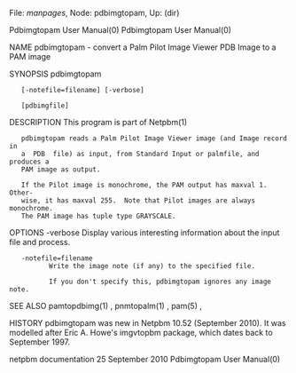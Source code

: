 File: *manpages*,  Node: pdbimgtopam,  Up: (dir)

Pdbimgtopam User Manual(0)                          Pdbimgtopam User Manual(0)



NAME
       pdbimgtopam  -  convert  a  Palm  Pilot Image Viewer PDB Image to a PAM
       image


SYNOPSIS
       pdbimgtopam

       [-notefile=filename] [-verbose]

       [pdbimgfile]


DESCRIPTION
       This program is part of Netpbm(1)

       pdbimgtopam reads a Palm Pilot Image Viewer image (and Image record  in
       a  PDB  file) as input, from Standard Input or palmfile, and produces a
       PAM image as output.

       If the Pilot image is monochrome, the PAM output has maxval 1.   Other-
       wise, it has maxval 255.  Note that Pilot images are always monochrome.
       The PAM image has tuple type GRAYSCALE.



OPTIONS
       -verbose
              Display various interesting information about the input file and
              process.


       -notefile=filename
              Write the image note (if any) to the specified file.

              If you don't specify this, pdbimgtopam ignores any image note.




SEE ALSO
       pamtopdbimg(1) , pnmtopalm(1) , pam(5) ,


HISTORY
       pdbimgtopam  was new in Netpbm 10.52 (September 2010).  It was modelled
       after Eric A. Howe's imgvtopbm package, which dates back  to  September
       1997.



netpbm documentation           25 September 2010    Pdbimgtopam User Manual(0)
